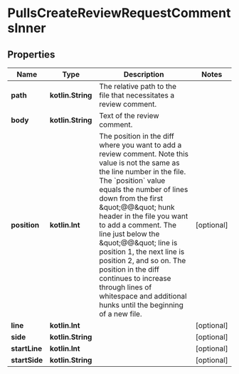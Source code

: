 
# PullsCreateReviewRequestCommentsInner

## Properties
Name | Type | Description | Notes
------------ | ------------- | ------------- | -------------
**path** | **kotlin.String** | The relative path to the file that necessitates a review comment. | 
**body** | **kotlin.String** | Text of the review comment. | 
**position** | **kotlin.Int** | The position in the diff where you want to add a review comment. Note this value is not the same as the line number in the file. The &#x60;position&#x60; value equals the number of lines down from the first \&quot;@@\&quot; hunk header in the file you want to add a comment. The line just below the \&quot;@@\&quot; line is position 1, the next line is position 2, and so on. The position in the diff continues to increase through lines of whitespace and additional hunks until the beginning of a new file. |  [optional]
**line** | **kotlin.Int** |  |  [optional]
**side** | **kotlin.String** |  |  [optional]
**startLine** | **kotlin.Int** |  |  [optional]
**startSide** | **kotlin.String** |  |  [optional]



